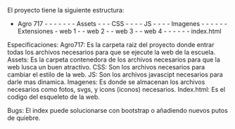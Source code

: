 El proyecto tiene la siguiente estructura:
- Agro 717  -
            -
            -
            -
            - - - Assets    - - - CSS
            -                - - - JS
            -               - - - Imagenes
            -
            -
            -
            - - - Extensiones   - web 1
            -                    - web 2
            -                   - web 3
            -                   - web 4
            -
            -
            -
            - - - index.html

Especificaciones:
Agro717: Es la carpeta raiz del proyecto donde entrar todas los archivos necesarios para que se ejecute la web de la escuela.
Assets: Es la carpeta contenedora de los archivos necesarios para que la web lusca un buen atractivo.
CSS: Son los archivos necesarios para cambiar el estilo de la web.
JS: Son los archivos javascipt necesarios para darle mas dinamica.
Imagenes: Es donde se almacenan los archivos necesarios como fotos, svgs, y icons (iconos) necesarios.
Index.html: Es el codigo del esqueleto de la web.

Bugs:
El index puede solucionarse con bootstrap o añadiendo nuevos putos de quiebre.